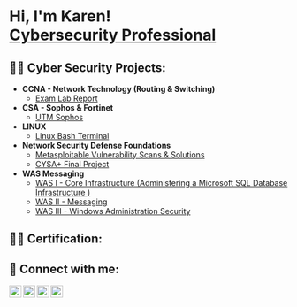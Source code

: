 <h1>Hi, I'm Karen! <br/><a href="https://www.linkedin.com/in/joshmadakor/">Cybersecurity Professional</a>

<h2>👨‍💻 Cyber Security Projects:</h2>

- <b>CCNA - Network Technology (Routing & Switching)</b>
  - [Exam Lab Report](https://github.com/nubie127/CCNA-Final-Project)
- <b>CSA - Sophos & Fortinet</b>
  - [UTM Sophos](https://github.com/nubie127/CSA)
- <b>LINUX</b>
  - [Linux Bash Terminal](https://github.com/nubie127/LINUX)
- <b>Network Security Defense Foundations</b>
  - [Metasploitable Vulnerability Scans & Solutions](https://github.com/nubie127/Network_Security_Defense_Foundations)
  - [CYSA+ Final Project](https://github.com/nubie127/CYSA-)
- <b>WAS Messaging</b>
  - [WAS I - Core Infrastructure (Administering a Microsoft SQL Database Infrastructure
)](https://github.com/nubie127/WAS-1)
  - [WAS II - Messaging](https://github.com/nubie127/WAS-2)
  - [WAS III - Windows Administration Security](https://github.com/joshmadakor1/Package-Delivery-Pathfinding-Algorithm)

<h2>👨‍💻 Certification:</h2>  

<h2> 🤳 Connect with me:</h2>

[<img align="left" alt="JoshMadakor | YouTube" width="22px" src="https://cdn.jsdelivr.net/npm/simple-icons@v3/icons/youtube.svg" />][youtube]
[<img align="left" alt="JoshMadakor | Twitter" width="22px" src="https://cdn.jsdelivr.net/npm/simple-icons@v3/icons/twitter.svg" />][twitter]
[<img align="left" alt="JoshMadakor | LinkedIn" width="22px" src="https://cdn.jsdelivr.net/npm/simple-icons@v3/icons/linkedin.svg" />][linkedin]
[<img align="left" alt="JoshMadakor | Instagram" width="22px" src="https://cdn.jsdelivr.net/npm/simple-icons@v3/icons/instagram.svg" />][instagram]

[twitter]: https://twitter.com/joshmadakor
[youtube]: https://www.youtube.com/c/joshmadakor
[instagram]: https://www.instagram.com/joshmadakor/
[linkedin]: https://linkedin.com/in/joshmadakor
